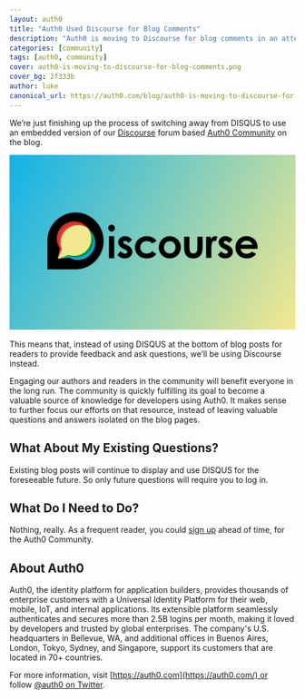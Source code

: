 ```yaml
---
layout: auth0
title: "Auth0 Used Discourse for Blog Comments"
description: "Auth0 is moving to Discourse for blog comments in an attempt to better serve readers with queries, with the combined knowledge from their developer community."
categories: [community]
tags: [auth0, community]
cover: auth0-is-moving-to-discourse-for-blog-comments.png
cover_bg: 2f333b
author: luke
canonical_url: https://auth0.com/blog/auth0-is-moving-to-discourse-for-blog-comments/
---
```


We’re just finishing up the process of switching away from DISQUS to use an embedded version of our [Discourse](https://www.discourse.org/) forum based [Auth0 Community](https://community.auth0.com/) on the blog.

![Auth0 now uses Discourse for blog comments](discourse-civilized-discussion.png)

This means that, instead of using DISQUS at the bottom of blog posts for readers to provide feedback and ask questions, we’ll be using Discourse instead.

Engaging our authors and readers in the community will benefit everyone in the long run. The community is quickly fulfilling its goal to become a valuable source of knowledge for developers using Auth0. It makes sense to further focus our efforts on that resource, instead of leaving valuable questions and answers isolated on the blog pages.

## What About My Existing Questions?

Existing blog posts will continue to display and use DISQUS for the foreseeable future. So only future questions will require you to log in.

## What Do I Need to Do?

Nothing, really. As a frequent reader, you could [sign up](https://community.auth0.com/) ahead of time, for the Auth0 Community.

## About Auth0

Auth0, the identity platform for application builders, provides thousands of enterprise customers with a Universal Identity Platform for their web, mobile, IoT, and internal applications. Its extensible platform seamlessly authenticates and secures more than 2.5B logins per month, making it loved by developers and trusted by global enterprises. The company's U.S. headquarters in Bellevue, WA, and additional offices in Buenos Aires, London, Tokyo, Sydney, and Singapore, support its customers that are located in 70+ countries.

For more information, visit [https://auth0.com](https://auth0.com/) or follow [@auth0 on Twitter](https://twitter.com/auth0).